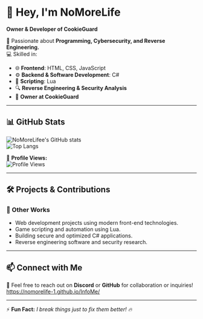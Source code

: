 # 👋 Hey, I'm NoMoreLife  

**Owner & Developer of CookieGuard**  

🚀 Passionate about **Programming, Cybersecurity, and Reverse Engineering.**  
💻 Skilled in:  
- 🌐 **Frontend**: HTML, CSS, JavaScript  
- ⚙️ **Backend & Software Development**: C#  
- 📜 **Scripting**: Lua  
- 🔍 **Reverse Engineering & Security Analysis**
- 📜 **Owner at CookieGuard**

---

## 📊 GitHub Stats  

![NoMoreLifee's GitHub stats](https://github-readme-stats.vercel.app/api?username=NoMoreLife-1&show_icons=true&theme=radical)  
![Top Langs](https://github-readme-stats.vercel.app/api/top-langs/?username=NoMoreLife-1&layout=compact&theme=radical)  

🚀 **Profile Views:**  
![Profile Views](https://komarev.com/ghpvc/?username=NoMoreLife-1&color=blue)  

---

## 🛠️ Projects & Contributions  

### 🔧 Other Works  
- Web development projects using modern front-end technologies.  
- Game scripting and automation using Lua.  
- Building secure and optimized C# applications.  
- Reverse engineering software and security research.  

---

## 📫 Connect with Me  

📩 Feel free to reach out on **Discord** or **GitHub** for collaboration or inquiries!  
https://nomorelife-1.github.io/InfoMe/

---
  
⚡ **Fun Fact:** *I break things just to fix them better! 🔥*  
